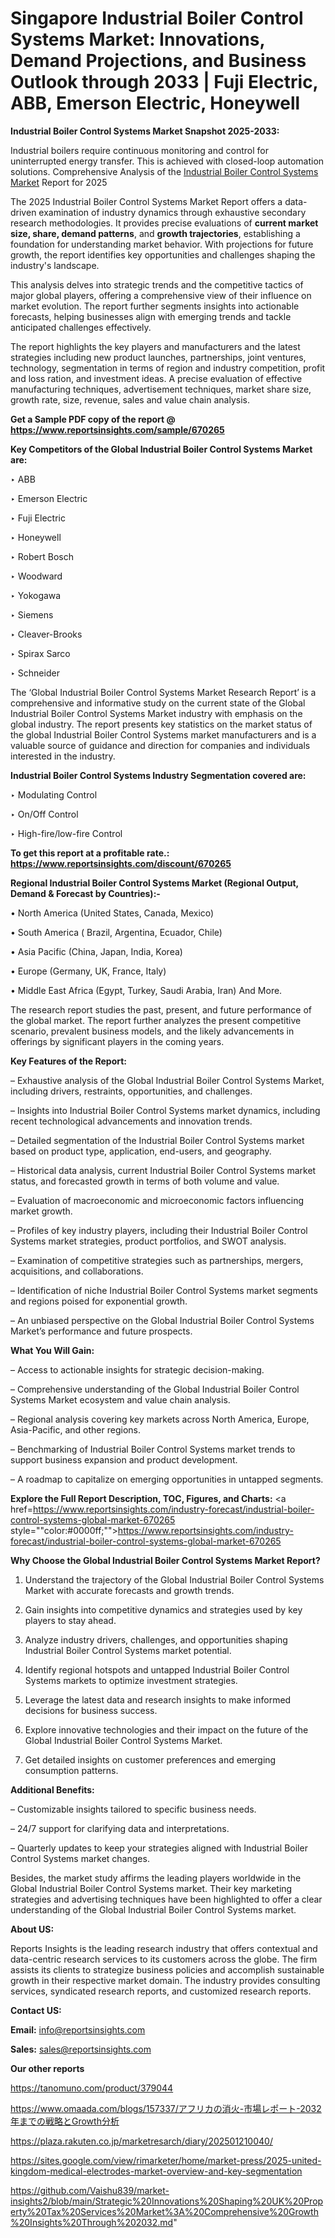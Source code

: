 # Singapore Industrial Boiler Control Systems Market: Innovations, Demand Projections, and Business Outlook through 2033 | Fuji Electric, ABB, Emerson Electric, Honeywell

<strong>Industrial Boiler Control Systems Market Snapshot 2025-2033:</strong>

Industrial boilers require continuous monitoring and control for uninterrupted energy transfer. This is achieved with closed-loop automation solutions. Comprehensive Analysis of the <a href=https://www.reportsinsights.com/sample/670265>Industrial Boiler Control Systems Market</a> Report for 2025

The 2025 Industrial Boiler Control Systems Market Report offers a data-driven examination of industry dynamics through exhaustive secondary research methodologies. It provides precise evaluations of <strong>current market size, share, demand patterns</strong>, and <strong>growth trajectories</strong>, establishing a foundation for understanding market behavior. With projections for future growth, the report identifies key opportunities and challenges shaping the industry's landscape.

This analysis delves into strategic trends and the competitive tactics of major global players, offering a comprehensive view of their influence on market evolution. The report further segments insights into actionable forecasts, helping businesses align with emerging trends and tackle anticipated challenges effectively.

The report highlights the key players and manufacturers and the latest strategies including new product launches, partnerships, joint ventures, technology, segmentation in terms of region and industry competition, profit and loss ration, and investment ideas. A precise evaluation of effective manufacturing techniques, advertisement techniques, market share size, growth rate, size, revenue, sales and value chain analysis.

<strong>Get a Sample PDF copy of the report @ <a href=https://www.reportsinsights.com/sample/670265 style=color:#0000ff;>https://www.reportsinsights.com/sample/670265</a></strong>

<strong>Key Competitors of the Global Industrial Boiler Control Systems Market are:</strong>

‣ ABB

‣ Emerson Electric

‣ Fuji Electric

‣ Honeywell

‣ Robert Bosch

‣ Woodward

‣ Yokogawa

‣ Siemens

‣ Cleaver-Brooks

‣ Spirax Sarco

‣ Schneider

The ‘Global Industrial Boiler Control Systems Market Research Report’ is a comprehensive and informative study on the current state of the Global Industrial Boiler Control Systems Market industry with emphasis on the global industry. The report presents key statistics on the market status of the global Industrial Boiler Control Systems market manufacturers and is a valuable source of guidance and direction for companies and individuals interested in the industry.

<strong>Industrial Boiler Control Systems Industry Segmentation covered are:</strong>

‣ Modulating Control

‣ On/Off Control

‣ High-fire/low-fire Control

<strong>To get this report at a profitable rate.: <a href=https://www.reportsinsights.com/discount/670265 style=color:#0000ff;>https://www.reportsinsights.com/discount/670265</a></strong>

<strong>Regional Industrial Boiler Control Systems Market (Regional Output, Demand &amp; Forecast by Countries):-</strong>

• North America (United States, Canada, Mexico)

• South America ( Brazil, Argentina, Ecuador, Chile)

• Asia Pacific (China, Japan, India, Korea)

• Europe (Germany, UK, France, Italy)

• Middle East Africa (Egypt, Turkey, Saudi Arabia, Iran) And More.

The research report studies the past, present, and future performance of the global market. The report further analyzes the present competitive scenario, prevalent business models, and the likely advancements in offerings by significant players in the coming years.

<strong>Key Features of the Report:</strong>

– Exhaustive analysis of the Global Industrial Boiler Control Systems Market, including drivers, restraints, opportunities, and challenges.

– Insights into Industrial Boiler Control Systems market dynamics, including recent technological advancements and innovation trends.

– Detailed segmentation of the Industrial Boiler Control Systems market based on product type, application, end-users, and geography.

– Historical data analysis, current Industrial Boiler Control Systems market status, and forecasted growth in terms of both volume and value.

– Evaluation of macroeconomic and microeconomic factors influencing market growth.

– Profiles of key industry players, including their Industrial Boiler Control Systems market strategies, product portfolios, and SWOT analysis.

– Examination of competitive strategies such as partnerships, mergers, acquisitions, and collaborations.

– Identification of niche Industrial Boiler Control Systems market segments and regions poised for exponential growth.

– An unbiased perspective on the Global Industrial Boiler Control Systems Market’s performance and future prospects.

<strong>What You Will Gain:</strong>

– Access to actionable insights for strategic decision-making.

– Comprehensive understanding of the Global Industrial Boiler Control Systems Market ecosystem and value chain analysis.

– Regional analysis covering key markets across North America, Europe, Asia-Pacific, and other regions.

– Benchmarking of Industrial Boiler Control Systems market trends to support business expansion and product development.

– A roadmap to capitalize on emerging opportunities in untapped segments.

<strong>Explore the Full Report Description, TOC, Figures, and Charts:</strong>
<a href=https://www.reportsinsights.com/industry-forecast/industrial-boiler-control-systems-global-market-670265 style=""color:#0000ff;"">https://www.reportsinsights.com/industry-forecast/industrial-boiler-control-systems-global-market-670265</a>

<strong>Why Choose the Global Industrial Boiler Control Systems Market Report?</strong>

1. Understand the trajectory of the Global Industrial Boiler Control Systems Market with accurate forecasts and growth trends.

2. Gain insights into competitive dynamics and strategies used by key players to stay ahead.

3. Analyze industry drivers, challenges, and opportunities shaping Industrial Boiler Control Systems market potential.

4. Identify regional hotspots and untapped Industrial Boiler Control Systems markets to optimize investment strategies.

5. Leverage the latest data and research insights to make informed decisions for business success.

6. Explore innovative technologies and their impact on the future of the Global Industrial Boiler Control Systems Market.

7. Get detailed insights on customer preferences and emerging consumption patterns.

<strong>Additional Benefits:</strong>

– Customizable insights tailored to specific business needs.

– 24/7 support for clarifying data and interpretations.

– Quarterly updates to keep your strategies aligned with Industrial Boiler Control Systems market changes.

Besides, the market study affirms the leading players worldwide in the Global Industrial Boiler Control Systems market. Their key marketing strategies and advertising techniques have been highlighted to offer a clear understanding of the Global Industrial Boiler Control Systems market.

<strong><strong>About US</strong>:</strong>

Reports Insights is the leading research industry that offers contextual and data-centric research services to its customers across the globe. The firm assists its clients to strategize business policies and accomplish sustainable growth in their respective market domain. The industry provides consulting services, syndicated research reports, and customized research reports.

<strong>Contact US:</strong>

<p class=><b>Email:</b> <a href=mailto:info@reportsinsights.com>info@reportsinsights.com</a></p>
<p class=><b>Sales:</b> <a href=mailto:sales@reportsinsights.com>sales@reportsinsights.com</a></p>

<strong>Our other reports</strong>

<a href=https://tanomuno.com/product/379044>https://tanomuno.com/product/379044</a>

<a href=https://www.omaada.com/blogs/157337/アフリカの消火-市場レポート-2032年までの戦略とGrowth分析>https://www.omaada.com/blogs/157337/アフリカの消火-市場レポート-2032年までの戦略とGrowth分析</a>

<a href=https://plaza.rakuten.co.jp/marketresarch/diary/202501210040/>https://plaza.rakuten.co.jp/marketresarch/diary/202501210040/</a>

<a href=https://sites.google.com/view/rimarketer/home/market-press/2025-united-kingdom-medical-electrodes-market-overview-and-key-segmentation>https://sites.google.com/view/rimarketer/home/market-press/2025-united-kingdom-medical-electrodes-market-overview-and-key-segmentation</a>

<a href=https://github.com/Vaishu839/market-insights2/blob/main/Strategic%20Innovations%20Shaping%20UK%20Property%20Tax%20Services%20Market%3A%20Comprehensive%20Growth%20Insights%20Through%202032.md>https://github.com/Vaishu839/market-insights2/blob/main/Strategic%20Innovations%20Shaping%20UK%20Property%20Tax%20Services%20Market%3A%20Comprehensive%20Growth%20Insights%20Through%202032.md</a>"
